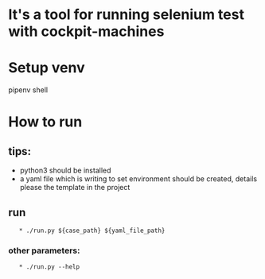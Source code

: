 # It's a tool for running selenium test with cockpit-machines
# Setup venv
pipenv shell

# How to run
## tips: 
   * python3 should be installed
   * a yaml file which is writing to set environment should be created, details please the template in the project 
   
## run
       * ./run.py ${case_path} ${yaml_file_path} 
   
   ### other parameters:
       * ./run.py --help
